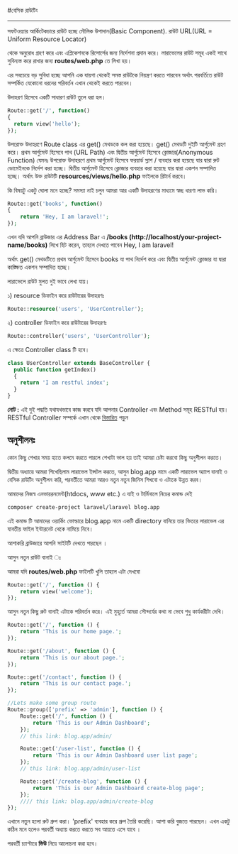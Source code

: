 #বেসিক রাউটিং
***
সফটওয়্যার আর্কিটেকচারে রাউট হচ্ছে মৌলিক উপাদান(Basic Component). রাউট URL(URL = Uniform Resource Locator)

থেকে অনুরোধ গ্রহণ করে এবং এপ্লিকেশনকে রিসোর্সের জন্য নির্দেশনা প্রদান করে। লারাভেলের রাউট সমূহ একই সাথে সুবিন্যস্ত করে রাখার জন্য **routes/web.php** তে লিখা হয়।

এর সবচেয়ে বড় সুবিধা হচ্ছে আপনি এক যায়গা থেকেই সমস্ত রাউটকে নিয়ন্ত্রণ করতে পারবেন অর্থাৎ পরবর্তিতে রাউট সম্পর্কিত যেকোনো ধরনের পরিবর্তন এখান থেকেই করতে পারবেন।

উদাহরণ হিসেবে একটি সাধারণ রাউট তুলে ধরা হল।
```php
Route::get('/', function()
{
  return view('hello');
});
```

উপরোক্ত উদাহরণে Route class এর get() মেথডকে কল করা হয়েছে।  get() মেথডটি দুইটি আর্গুমেন্ট গ্রহণ করে। প্রথম আর্গুমেন্ট হিসেবে পাথ (URL Path) এবং দ্বিতীয় আর্গুমেন্ট হিসেবে ক্লোজার(Anonymous Function)
যেমনঃ উপরোক্ত উদাহরণে প্রথম আর্গুমেন্ট হিসেবে ফরয়ার্ড স্লাশ / ব্যবহার করা হয়েছে যার দ্বারা রুট ডোমেইনকে নির্দেশ করা হচ্ছে। দ্বিতীয় আর্গুমেন্ট হিসেবে ক্লোজার ব্যবহার করা হয়েছে যার দ্বারা একশন সম্পাদিত হচ্ছে।
অর্থাৎ উক্ত রাউটটি **resources/views/hello.php** ফাইলকে রিটার্ন করবে।

কি বিষয়টু একটু ঘোলা মনে হচ্ছে? সমস্যা নাই চলুন আমরা আর একটি উদাহরণের মাধ্যমে স্বচ্ছ ধারণা লাভ করি।

```php
Route::get('books', function()
{
    return 'Hey, I am laravel!';
});
```
এখন যদি আপনি ব্রাউজার এর Address Bar এ **/books (http://localhost/your-project-name/books)** লিখে হিট করেন, তাহলে দেখতে পাবেন Hey, I am laravel!

অর্থাৎ get() মেথডটিতে প্রথম আর্গুমেন্ট হিসেবে books যা পাথ নির্দেশ করে এবং দ্বিতীয় আর্গুমেন্ট ক্লোজার যা দ্বারা কাঙ্ক্ষিত একশন সম্পাদিত হচ্ছে।

লারাভেলে রাউট মুলত দুই ভাবে লেখা যায়।

১) resource ডিফাইন করে
রাউটারের উদাহরণঃ
```php
Route::resource('users', 'UserController');
```

২) controller ডিফাইন করে
রাউটারের উদাহরণঃ
```php
Route::controller('users', 'UserController');
```

এ ক্ষেত্রে Controller class টি হবে।
```php
class UserController extends BaseController {
  public function getIndex()
  {
    return 'I am restful index';
  }
}
```

**নোট :** এই দুই পদ্ধতি যথাযথভাবে কাজ করবে যদি আপনার Controller এবং  Method সমূহ RESTful হয়।  RESTful Controller সম্পর্কে এখান থেকে [বিস্তারিত](https://laravel.com/docs/master/controllers#resource-controllers) পড়ুন

<h2 class='exercise-heading'>অনুশীলনঃ</h2>

কোন কিছু শেখার সময় হাতে কলমে করতে পারলে শেখাটা ভাল হয় তাই আমরা চেষ্টা করবো কিছু অনুশীলন করতে।

দ্বিতীয় অধ্যায়ে আমরা শিখেছিলাম লারাভেল ইন্সটল করতে, আসুন blog.app নামে একটি লারাভেল অ্যাাপ বানাই ও বেসিক রাউটিং অনুশীলন করি, পরবর্তীতে আমরা আরও নতুন নতুন জিনিস শিখবো ও এটাকে উন্নত করব।

আমাদের নিজস্ব এনভায়রনমেন্ট(htdocs, www etc.) এ যাই ও টার্মিনালে নিচের কমান্ড দেই

```bash
composer create-project laravel/laravel blog.app
```
এই কমান্ড টি আমাদের ওয়ার্কিং ফোল্ডারে blog.app নামে একটি directory বানিয়ে তার ভিতরে লারাভেল এর যাবতীয় ফাইল ইন্টারনেট থেকে নামিয়ে নিবে।

আশাকরি ব্রাউজারে আপনি সাইটটি দেখতে পারছেন ।

আসুন নতুন রাউট বানাই ঃ

আমরা যদি  **routes/web.php** ফাইলটি খুলি তাহলে এটা দেখবো

```php
Route::get('/', function () {
    return view('welcome');
});
```
আসুন নতুন কিছু রুট বানাই এটাকে পরিবর্তন করে। এই মুহূর্তে আমরা সৌন্দর্যের কথা না ভেবে শুধু কার্যকরীটা দেখি।

```php
Route::get('/', function () {
    return 'This is our home page.';
});

Route::get('/about', function () {
    return 'This is our about page.';
});

Route::get('/contact', function () {
    return 'This is our contact page.';
});

//Lets make some group route
Route::group(['prefix' => 'admin'], function () {
    Route::get('/', function () {
        return 'This is our Admin Dashboard';
    });
    // this link: blog.app/admin/

    Route::get('/user-list', function () {
        return 'This is our Admin Dashboard user list page';
    });
    // this link: blog.app/admin/user-list

    Route::get('/create-blog', function () {
        return 'This is our Admin Dashboard create-blog page';
    });
    //// this link: blog.app/admin/create-blog
});
```

এখানে নতুন হলো রুট গ্রুপ করা। 'prefix' ব্যবহার করে গ্রুপ তৈরি করেছি। আশা করি বুজতে পারছেন। এখন একটু কঠিন মনে হলেও পরবর্তী অধ্যায় করতে করতে সব আয়ত্তে এসে যাবে ।

পরবর্তী চ্যাপ্টারে **ভিউ**  নিয়ে আলোচনা করা হবে।
